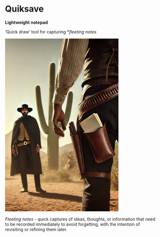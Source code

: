# Quiksave
**Lightweight notepad**

‘Quick draw’ tool for capturing **fleeting notes*

![QuikSave - Quick draw tool](./promotional.png)

*Fleeting notes* - quick captures of ideas, thoughts, or information that need to be recorded immediately to avoid forgetting, with the intention of revisiting or refining them later.